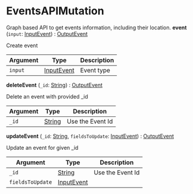 # EventsAPIMutation
Graph based API to get events information, including their location.
**event** (`input`: [InputEvent](inputevent)) : [OutputEvent](object#outputevent)

Create event

| Argument  | Type               | Description      |
| --------- | ------------------ | ---------------- |
| `input` | [InputEvent](inputevent) | Event type |

**deleteEvent** (`_id`: [String](scalar#string)) : [OutputEvent](object#outputevent)

Delete an event with provided _id

| Argument  | Type               | Description      |
| --------- | ------------------ | ---------------- |
| `_id` | [String](scalar#string) | Use the Event Id |

**updateEvent** (`_id`: [String](scalar#string), `fieldsToUpdate`: [InputEvent](inputevent)) : [OutputEvent](object#outputevent)

Update an event for given _id

| Argument  | Type               | Description      |
| --------- | ------------------ | ---------------- |
| `_id` | [String](scalar#string) | Use the Event Id |
| `fieldsToUpdate` | [InputEvent](inputevent) |  |
